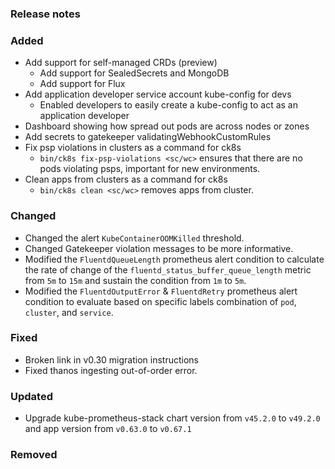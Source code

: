 ### Release notes

### Added

- Add support for self-managed CRDs (preview)
  - Add support for SealedSecrets and MongoDB
  - Add support for Flux
- Add application developer service account kube-config for devs
  - Enabled developers to easily create a kube-config to act as an application developer
- Dashboard showing how spread out pods are across nodes or zones
- Add secrets to gatekeeper validatingWebhookCustomRules
- Fix psp violations in clusters as a command for ck8s
  - `bin/ck8s fix-psp-violations <sc/wc>` ensures that there are no pods violating psps, important for new environments.
- Clean apps from clusters as a command for ck8s
  - `bin/ck8s clean <sc/wc>` removes apps from cluster.

### Changed

- Changed the alert `KubeContainerOOMKilled` threshold.
- Changed Gatekeeper violation messages to be more informative.
- Modified the `FluentdQueueLength` prometheus alert condition to calculate the rate of change of the `fluentd_status_buffer_queue_length` metric from `5m` to `15m` and sustain the condition from `1m` to `5m`.
- Modified the `FluentdOutputError` & `FluentdRetry` prometheus alert condition to evaluate based on specific labels combination of `pod`, `cluster`, and `service`.

### Fixed

- Broken link in v0.30 migration instructions
- Fixed thanos ingesting out-of-order error.

### Updated

- Upgrade kube-prometheus-stack chart version from `v45.2.0` to `v49.2.0` and app version from `v0.63.0` to `v0.67.1`

### Removed
